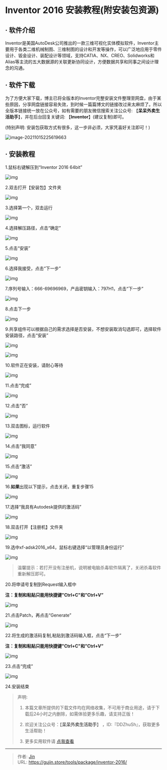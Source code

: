 # Inventor 2016 安装教程(附安装包资源)


## · 软件介绍
Inventor是美国AutoDesk公司推出的一款三维可视化实体模拟软件，Inventor主要用于各类二维机械制图、三维制图的设计和开发等操作，可以广泛地应用于零件设计、钣金设计、装配设计等领域，支持CATIA、NX、CREO、Solidworks和Alias等主流的五大数据源的关联更新协同设计，方便数据共享和同事之间设计理念的沟通。

## · 软件下载
为了方便大家下载，博主已将全版本的Inventor完整安装文件整理至网盘，由于某些原因，分享网盘链接容易失效，到时候一篇篇博文的链接改过来太麻烦了。所以全版本链接统一放在公众号，如有需要的朋友微信搜索关注公众号: 【**呆呆外卖生活助手**】，并在后台回复关键词: 【**Inventor**】(建议复制)即可。

(特别声明: 安装包获取方式有很多，这一步非必须，大家凭喜好关注即可！)

![image-20211015225619663](https://img.gujin.store/img/image-20211015225619663.png)

## · 安装教程

1.鼠标右键解压到“Inventor 2016 64bit”

![img](https://img.gujin.store/img/v2-d929683af3e69fc6172f6d3daae1b0e4_720w.png)



2.双击打开【安装包】文件夹

![img](https://img.gujin.store/img/v2-81ec952e400cb12d1883894787a0a95b_720w.png)

3.选择第一个，双击运行

![img](https://img.gujin.store/img/v2-87d017f0f70223c7494886edb02c7a3d_720w.png)

4.选择解压路径，点击“确定”

![img](https://img.gujin.store/img/v2-13e1200baadebe87a8e654ff536eb5b3_720w.png)



5.点击“安装”

![img](https://img.gujin.store/img/v2-9ed8760e67527c70a47cb9af7e08d4e0_720w.png)

6.选择我接受，点击“下一步”

![img](https://img.gujin.store/img/v2-c2a5f22e1c609ee4a4248334d1513bd4_720w.png)

7.序列号输入：666-69696969，产品密钥输入：797H1，点击“下一步”

![img](https://img.gujin.store/img/v2-a4c1a37c99e9d981b91861f007a42cff_720w.png)



8.点击下一步

![img](https://img.gujin.store/img/v2-e388789f5565d5b602a513037c091c41_720w.png)

9.共享组件可以根据自己的需求选择是否安装，不想安装取消勾选即可，选择软件安装路径，点击“安装”

![img](https://img.gujin.store/img/v2-69ab057754766b2670bb08ddf4bc15fe_720w.png)

![img](https://img.gujin.store/img/v2-65b994d4a62f331c6fc935e1c9217021_720w.png)

10.软件正在安装，请耐心等待

![img](https://img.gujin.store/img/v2-4cd90d09a2a8f9f4f494bd8e98cfbbd1_720w.png)

11.点击“完成”

![img](https://img.gujin.store/img/v2-a242e2b0e3eb08a19ace6513a59be2a5_720w.png)

12.点击“否”

![img](https://img.gujin.store/img/v2-f1fee570cac3bd081076172755b1e2fd_720w.png)

13.双击图标，运行软件

![img](https://img.gujin.store/img/v2-8720a1f24407d0db3dcbe4f41b4abe28_720w.png)

14.点击“我同意”

![img](https://img.gujin.store/img/v2-816c14bb8815d5a7d31ed1a2290e98e1_720w.png)

15.点击“激活”

![img](https://img.gujin.store/img/v2-5db3ba7d10bf5124660615827c774b7e_720w.png)

16.**如果**出现以下提示，点击关闭，重复步骤15

![img](https://img.gujin.store/img/v2-b7eecf953ddda0f56cb3cb06e245e956_720w.png)

17.选择“我具有Autodesk提供的激活码”

![img](https://img.gujin.store/img/v2-d35dee2ab8b4de3d6bc37c4ec1082a48_720w.png)

18.双击打开【注册机】文件夹

![img](https://img.gujin.store/img/v2-898903f8febd096f3887287e85528039_720w.png)



19.选中xf-adsk2016_x64，鼠标右键选择“以管理员身份运行”

![img](https://img.gujin.store/img/v2-6c63fed65079e4bb1353fcc06435fd02_720w.png)

> 温馨提示：若打开没有注册机，说明被电脑杀毒软件隔离了，关闭杀毒软件重新解压即可。

20.将申请号复制到Request输入框中

**注：复制和粘贴只能用快捷键"Ctrl+C"和”Ctrl+V”**

![img](https://img.gujin.store/img/v2-2ed8248b08e0f8e6c7760084a8a7558d_720w.png)



21.点击Patch，再点击“Generate”

![img](https://img.gujin.store/img/v2-6a5624c30042451d9d974a1e10565951_720w.png)

22.将生成的激活码复制,粘贴到激活码输入框，点击“下一步”

**注：复制和粘贴只能用快捷键"Ctrl+C"和”Ctrl+V”**

![img](https://img.gujin.store/img/v2-131f781fae7fe8e85498c1e6c8da7cd9_720w.png)



23.点击“完成”

![img](https://img.gujin.store/img/v2-de375cd1eb3c627f0be80dceb3e54ad3_720w.png)

24.安装结束




> 声明: 
>
> 1. 本篇文章所提供的下载文件均在网络收集，不可用于商业用途，请于下载后24小时之内删除，如需体验更多乐趣，请支持正版！
>
> 2. 欢迎关注公众号：【**呆呆外卖生活助手**】 ，ID:『DDZhuSh』，获取更多生活帮助！
>
> 3. 更多实用软件请  [点我查看](/tools)

---

> 作者: [Jin](https://img.gujin.store/img/favicon.ico)  
> URL: https://gujin.store/tools/package/inventor-2016/  

